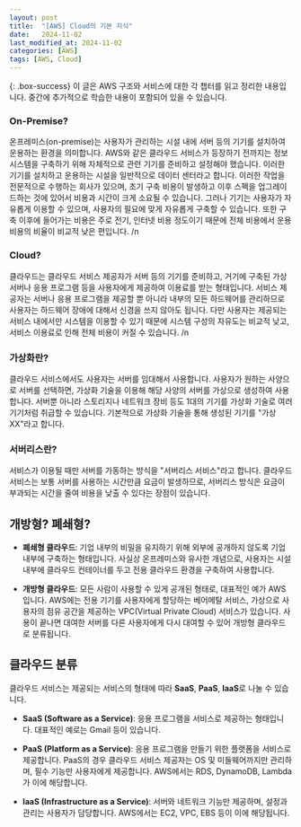 ```yaml
---
layout: post
title:  "[AWS] Cloud의 기본 지식"
date:   2024-11-02
last_modified_at: 2024-11-02
categories: [AWS]
tags: [AWS, Cloud]
---
```


{: .box-success}
이 글은 AWS 구조와 서비스에 대한 각 챕터를 읽고 정리한 내용입니다.
중간에 추가적으로 학습한 내용이 포함되어 있을 수 있습니다. 

### On-Premise?

온프레미스(on-premise)는 사용자가 관리하는 시설 내에 서버 등의 기기를 설치하여 운용하는 환경을 의미합니다. 
AWS와 같은 클라우드 서비스가 등장하기 전까지는 정보 시스템을 구축하기 위해 자체적으로 관련 기기를 준비하고 설정해야 했습니다. 
이러한 기기를 설치하고 운용하는 시설을 일반적으로 데이터 센터라고 합니다. 
이러한 작업을 전문적으로 수행하는 회사가 있으며, 초기 구축 비용이 발생하고 이후 스펙을 업그레이드하는 것에 있어서 비용과 시간이 크게 소요될 수 있습니다. 
그러나 기기는 사용자가 자유롭게 이용할 수 있으며, 사용자의 필요에 맞게 자유롭게 구축할 수 있습니다. 
또한 구축 이후에 들어가는 비용은 주로 전기, 인터넷 비용 정도이기 때문에 전체 비용에서 운용 비용의 비율이 비교적 낮은 편입니다.
/n
### Cloud?

클라우드는 클라우드 서비스 제공자가 서버 등의 기기를 준비하고, 거기에 구축된 가상 서버나 응용 프로그램 등을 사용자에게 제공하여 이용료를 받는 형태입니다. 
서비스 제공자는 서버나 응용 프로그램을 제공할 뿐 아니라 내부의 모든 하드웨어를 관리하므로 사용자는 하드웨어 장애에 대해서 신경을 쓰지 않아도 됩니다. 
다만 사용자는 제공되는 서비스 내에서만 시스템을 이용할 수 있기 때문에 시스템 구성의 자유도는 비교적 낮고, 서비스 이용료로 인해 전체 비용이 커질 수 있습니다.
/n
### 가상화란?

클라우드 서비스에서도 사용자는 서버를 임대해서 사용합니다. 
사용자가 원하는 사양으로 서버를 선택하면, 가상화 기술을 이용해 해당 사양의 서버를 가상으로 생성하여 사용합니다. 
서버뿐 아니라 스토리지나 네트워크 장비 등도 1대의 기기를 가상화 기술로 여러 기기처럼 취급할 수 있습니다. 기본적으로 가상화 기술을 통해 생성된 기기를 "가상 XX"라고 합니다.

### 서버리스란?

서비스가 이용될 때만 서버를 가동하는 방식을 "서버리스 서비스"라고 합니다. 
클라우드 서비스는 보통 서버를 사용하는 시간만큼 요금이 발생하므로, 서버리스 방식은 요금이 부과되는 시간을 줄여 비용을 낮출 수 있다는 장점이 있습니다.

## 개방형? 폐쇄형?

- **폐쇄형 클라우드**: 기업 내부의 비밀을 유지하기 위해 외부에 공개하지 않도록 기업 내부에 구축하는 형태입니다. 사실상 온프레미스와 유사한 개념으로, 사용자는 시설 내부에 클라우드 컨테이너를 두고 전용 클라우드 환경을 구축하여 사용합니다.

- **개방형 클라우드**: 모든 사람이 사용할 수 있게 공개된 형태로, 대표적인 예가 AWS입니다. AWS에는 전용 기기를 사용자에게 할당하는 베어메탈 서비스, 가상으로 사용자의 점유 공간을 제공하는 VPC(Virtual Private Cloud) 서비스가 있습니다. 사용이 끝나면 대여한 서버를 다른 사용자에게 다시 대여할 수 있어 개방형 클라우드로 분류됩니다.

## 클라우드 분류

클라우드 서비스는 제공되는 서비스의 형태에 따라 **SaaS**, **PaaS**, **IaaS**로 나눌 수 있습니다.

- **SaaS (Software as a Service)**: 응용 프로그램을 서비스로 제공하는 형태입니다. 대표적인 예로는 Gmail 등이 있습니다.

- **PaaS (Platform as a Service)**: 응용 프로그램을 만들기 위한 플랫폼을 서비스로 제공합니다. PaaS의 경우 클라우드 서비스 제공자는 OS 및 미들웨어까지만 관리하며, 필수 기능만 사용자에게 제공합니다. AWS에서는 RDS, DynamoDB, Lambda가 이에 해당합니다.

- **IaaS (Infrastructure as a Service)**: 서버와 네트워크 기능만 제공하며, 설정과 관리는 사용자가 담당합니다. AWS에서는 EC2, VPC, EBS 등이 이에 해당됩니다.
